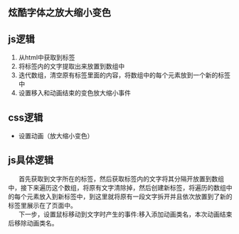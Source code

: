 ## 炫酷字体之放大缩小变色
js逻辑
---

1. 从html中获取到标签
2. 将标签内的文字提取出来放置到数组中
3. 迭代数组，清空原有标签里面的内容，将数组中的每个元素放到一个新的标签中
4. 设置移入和动画结束的变色放大缩小事件

css逻辑
---

- 设置动画（放大缩小变色）

js具体逻辑
---

&nbsp;&nbsp;&nbsp;&nbsp;&nbsp;&nbsp;首先获取到文字所在的标签，然后获取标签内的文字将其分隔开放置到数组中，接下来遍历这个数组，将原有文字清除掉，然后创建新标签，将遍历的数组中的每个元素放入到新标签中，到这里就将原有一段文字拆开并且依次放置到了新的标签里展示在了页面中。<br>
&nbsp;&nbsp;&nbsp;&nbsp;&nbsp;&nbsp;下一步，设置鼠标移动到文字时产生的事件:移入添加动画类名，本次动画结束后移除动画类名。
